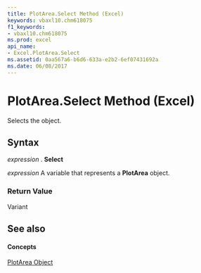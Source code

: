 ```yaml
---
title: PlotArea.Select Method (Excel)
keywords: vbaxl10.chm618075
f1_keywords:
- vbaxl10.chm618075
ms.prod: excel
api_name:
- Excel.PlotArea.Select
ms.assetid: 0aa567a6-b6d6-633a-e2b2-6ef07431692a
ms.date: 06/08/2017
---
```



# PlotArea.Select Method (Excel)

Selects the object.


## Syntax

 _expression_ . **Select**

 _expression_ A variable that represents a **PlotArea** object.


### Return Value

Variant


## See also


#### Concepts


[PlotArea Object](Excel.PlotArea(objec).md)

